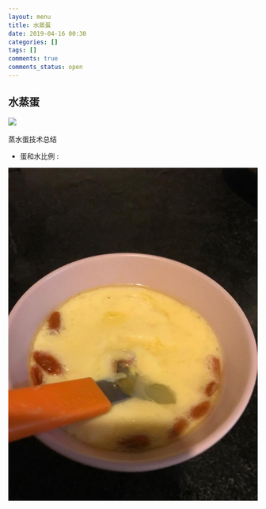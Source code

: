 ```yaml
---
layout: menu
title: 水蒸蛋
date: 2019-04-16 00:30
categories: []
tags: []
comments: true
comments_status: open
---
```


## 水蒸蛋

![](https://wywon.com/menu/20190415/shuizhengdan.jpg)

蒸水蛋技术总结

- 蛋和水比例 : 

![](/menu/20190416/uu.jpg)